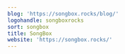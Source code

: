 ```yaml
---
blog: 'https://songbox.rocks/blog/'
logohandle: songboxrocks
sort: songbox
title: SongBox
website: 'https://songbox.rocks/'
---
```

